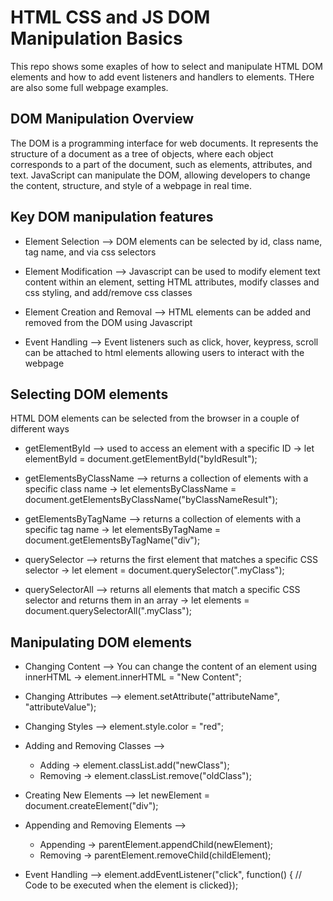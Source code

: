 # HTML CSS and JS DOM Manipulation Basics

This repo shows some exaples of how to select and manipulate HTML DOM elements and how to add event listeners and handlers to elements. THere are also some full webpage examples.

## DOM Manipulation Overview

The DOM is a programming interface for web documents. It represents the structure of a document as a tree of objects, where each object corresponds to a part of the document, such as elements, attributes, and text. JavaScript can manipulate the DOM, allowing developers to change the content, structure, and style of a webpage in real time.

## Key DOM manipulation features

- Element Selection --> DOM elements can be selected by id, class name, tag name, and via css selectors
- Element Modification --> Javascript can be used to modify element text content within an element, setting HTML attributes, modify classes and css styling, and add/remove css classes

- Element Creation and Removal --> HTML elements can be added and removed from the DOM using Javascript

- Event Handling --> Event listeners such as click, hover, keypress, scroll can be attached to html elements allowing users to interact with the webpage

## Selecting DOM elements

HTML DOM elements can be selected from the browser in a couple of different ways

- getElementById --> used to access an element with a specific ID → let elementById = document.getElementById("byIdResult");

- getElementsByClassName --> returns a collection of elements with a specific class name → let elementsByClassName = document.getElementsByClassName("byClassNameResult");

- getElementsByTagName --> returns a collection of elements with a specific tag name → let elementsByTagName = document.getElementsByTagName("div");

- querySelector --> returns the first element that matches a specific CSS selector → let element = document.querySelector(".myClass");

- querySelectorAll --> returns all elements that match a specific CSS selector and returns them in an array → let elements = document.querySelectorAll(".myClass");

## Manipulating DOM elements

- Changing Content --> You can change the content of an element using innerHTML → element.innerHTML = "New Content";

- Changing Attributes --> element.setAttribute("attributeName", "attributeValue");

- Changing Styles --> element.style.color = "red";

- Adding and Removing Classes -->

  - Adding → element.classList.add("newClass");
  - Removing → element.classList.remove("oldClass");

- Creating New Elements --> let newElement = document.createElement("div");

- Appending and Removing Elements -->

  - Appending → parentElement.appendChild(newElement);
  - Removing → parentElement.removeChild(childElement);

- Event Handling --> element.addEventListener("click", function() { // Code to be executed when the element is clicked});
